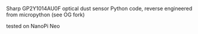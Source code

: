 
Sharp GP2Y1014AU0F optical dust sensor
Python code, reverse engineered from micropython (see OG fork)

tested on NanoPi Neo
